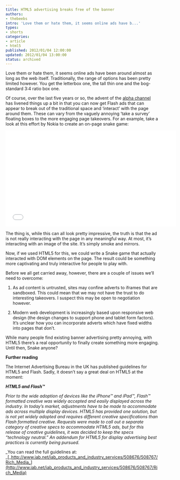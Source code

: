 ```yaml
---
title: HTML5 advertising breaks free of the banner
authors:
- thebeebs
intro: 'Love them or hate them, it seems online ads have b...'
types:
- shorts
categories:
- article
- html5
published: 2012/01/04 12:00:00
updated: 2012/01/04 13:00:00
status: archived
---
```


Love them or hate them, it seems online ads have been around almost as long as the web itself. Traditionally, the range of options has been pretty limited however. You get the letterbox one, the tall thin one and the bog-standard 3:4 ratio box one. <p>Of course, over the last five years or so, the advent of the [alpha channel](http://www.adobe.com/devnet/flash/articles/concept_alpha_channel.html) has livened things up a bit in that you can now get Flash ads that can appear to break out of the traditional space and &lsquo;interact&rsquo; with the page around them. These can vary from the vaguely annoying &lsquo;take a survey&rsquo; floating boxes to the more engaging page takeovers. For an example, take a look at this effort by Nokia to create an on-page snake game:
<iframe height="315" src="images/hFoQVx8ZcHo" frameborder="0" width="560" allowfullscreen="allowfullscreen"></iframe>

The thing is, while this can all look pretty impressive, the truth is that the ad is not really interacting with the page in any meaningful way. At most, it&rsquo;s interacting with an image of the site. It&rsquo;s simply smoke and mirrors.

Now, if we used HTML5 for this, we could write a Snake game that actually interacted with DOM elements on the page. The result could be something more captivating and truly interactive for people to play with.

Before we all get carried away, however, there are a couple of issues we&rsquo;ll need to overcome:

1. As ad content is untrusted, sites may confine adverts to iframes that are sandboxed. This could mean that we may not have the trust to do interesting takeovers. I suspect this may be open to negotiation however.

2. Modern web development is increasingly based upon responsive web design (the design changes to support phone and tablet form factors). It&rsquo;s unclear how you can incorporate adverts which have fixed widths into pages that don&rsquo;t.

While many people find existing banner advertising pretty annoying, with HTML5 there&rsquo;s a real opportunity to finally create something more engaging. Until then, Snake anyone?

**Further reading**

The Internet Advertising Bureau in the UK has published guidelines for HTML5 and Flash. Sadly, it doesn&rsquo;t say a great deal on HTML5 at the moment:

**_HTML5 and Flash&trade;_**

_Prior to the wide adoption of devices like the iPhone&trade; and iPad&trade;, Flash&trade; formatted creative was widely accepted and easily displayed across the industry. In today&rsquo;s market, adjustments have to be made to accommodate ads across multiple display devices. HTML5 has provided one solution, but is not yet widely adopted and requires different creative specifications than Flash formatted creative. Requests were made to call out a separate category of creative specs to accommodate HTML5 ads, but for this release of creative guidelines, it was decided to keep the specs &ldquo;technology neutral.&rdquo; An addendum for HTML5 for display advertising best practices is currently being pursued._

_You can read the full guidelines at: _[_http://www.iab.net/iab_products_and_industry_services/508676/508767/Rich_Media_](http://www.iab.net/iab_products_and_industry_services/508676/508767/Rich_Media)
</p>